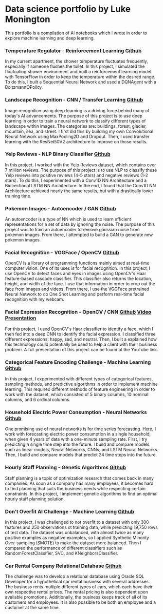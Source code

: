 # Data science portfolio by Luke Monington

This portfolio is a compilation of AI notebooks which I wrote in order to explore machine learning and deep learning.

### Temperature Regulator - Reinforcement Learning [Github](https://github.com/lukemonington/shower_temp_reinforcement_learning)
In my current apartment, the shower temperature fluctuates frequently, especially 
if someone flushes the toilet. In this project, I simulated the fluctuating shower environment and 
built a reinforcement learning model with TensorFlow in order to keep the temperature within 
the desired range. To do this, I built a Sequential Neural Network and used a DQNAgent with a BoltzmannQPolicy.


### Landscape Recognition - CNN / Transfer Learning [Github](https://github.com/lukemonington/landscape_classification)
Image recognition using deep learning is a driving force behind many of today's AI advancements. The purpose 
of this project is to use deep learning in order to train a neural network to classify different types of 
landscape within images. The categories are: buildings, forest, glacier, mountain, sea, and street. 
I first did this by building my own Convolutional Neural Network using MaxPooling2D and Dropout. 
Then, I used transfer learning with the ResNet50V2 architecture to improve on those results.


### Yelp Reviews - NLP Binary Classifier [Github](https://github.com/lukemonington/yelp_reviews)
In this project, I worked with the Yelp Reviews dataset, which contains over 7 million reviews. The purpose of this project 
is to use NLP to classify these Yelp reviews into positive reviews (4-5 stars) and negative reviews (1-2 stars). To do this, 
I experimented with a Conv1D NN Architecture and a Bidirectional LSTM NN Architecture. In the end, I found that the Conv1D 
NN Architecture achieved nearly the same results, but with a drastically lower training time.


### Pokemon Images - Autoencoder / GAN [Github](https://github.com/lukemonington/pokemon_images_gan)
An autoencoder is a type of NN which is used to learn efficient representations for a set of data by ignoring the noise.
The purpose of this project was to train an autoencoder to remove gaussian noise from pokemon images. From there, I
attempted to build a GAN to generate new pokemon images.


### Facial Recognition - VGGFace / OpenCV [Github](https://github.com/lukemonington/facial_recognition_opencv)
OpenCV is a library of programming functions mainly aimed at real-time computer vision. One of its uses is for facial recognition.
In this project, I use OpenCV to detect faces and eyes in images using OpenCV's Haar feature-based cascade classifier. This classifier 
also returns the location, height, and width of the face. I use that information in order to crop out the face from images and videos.
From there, I use the VGGFace pretrained Neural Network to do One Shot Learning and perform real-time facial recognition with my webcam.

### Facial Expression Recognition - OpenCV / CNN [Github](https://github.com/lukemonington/facial_emotion_recognition) [Video Presentation](youtube.com/watch?v=YucL6Jk8RMY&ab_channel=LukeMonington)
For this project, I used OpenCV's Haar classifier to identify a face, which I then fed into a deep CNN to identify the facial expression.
I classified three different expressions: happy, sad, and neutral. Then, I built a explained how this technology could potentially be used
to help a client with their business problem. A full presentation of this project can be found at the YouTube link.


### Categorical Feature Encoding Challenge - Machine Learning [Github](https://github.com/lukemonington/Categorical-Feature-Encoding-Challenge)
In this project, I experimented with different types of categorical features, sampling methods, and predictive algorithms in order to 
implement machine learning. This required different methods of feature engineering in order to work with the dataset, which consisted of 
5 binary columns, 10 nominal columns, and 6 ordinal columns. 


### Household Electric Power Consumption - Neural Networks [Github](https://github.com/lukemonington/household_electric_power_consumption)
One promising use of neural networks is for time series forecasting. Here, I work with forecasting electric power consumption in
a single household, when given 4 years of data with a one-minute sampling rate. First, I try predicting a single time step into the future.
I build and compare models such as linear models, Neural Networks, CNNs, and LSTM Neural Networks. Then, I build and compare models that predict
24 time steps into the future.


### Hourly Staff Planning - Genetic Algorithms [Github](https://github.com/lukemonington/genetic_algorithm)
Staff planning is a topic of optimization research that comes back in many companies. As soon as a company has many employees, it becomes 
hard to find planning that suits the business needs while respecting certain constraints. In this project, I implement genetic 
algorithms to find an optimal hourly staff planning solution.


### Don't Overfit AI Challenge - Machine Learning [Github](https://github.com/lukemonington/Don-t-Overfit-AI-Challenge)
In this project, I was challenged to not overfit to a dataset with only 300 features and 250 observations ot training data, while
predicting 19,750 rows of test data. The dataset was unbalanced, with almost twice as many positive examples as negative examples,
so I applied Synthetic Minority Over-sampling (SMOTE) to make the dataset more balanced. Then I compared the performance of different
classifiers such as RandomForestClassifier, SVC, and KNeighborsClassifier.


### Car Rental Company Relational Database [Github](https://github.com/lukemonington/Car-Rental-Company-Relational-Database)
The challenge was to develop a relational database using Oracle SQL Developer for a hypothetical car rental business with several addresses. 
The business rents multiple different types of cars, which each have their own respective rental prices. The rental pricing is also dependent 
upon available promotions. Additionally, the business keeps track of all of its customers and employees. It is also possible to be both an 
employee and a customer at the same time.

